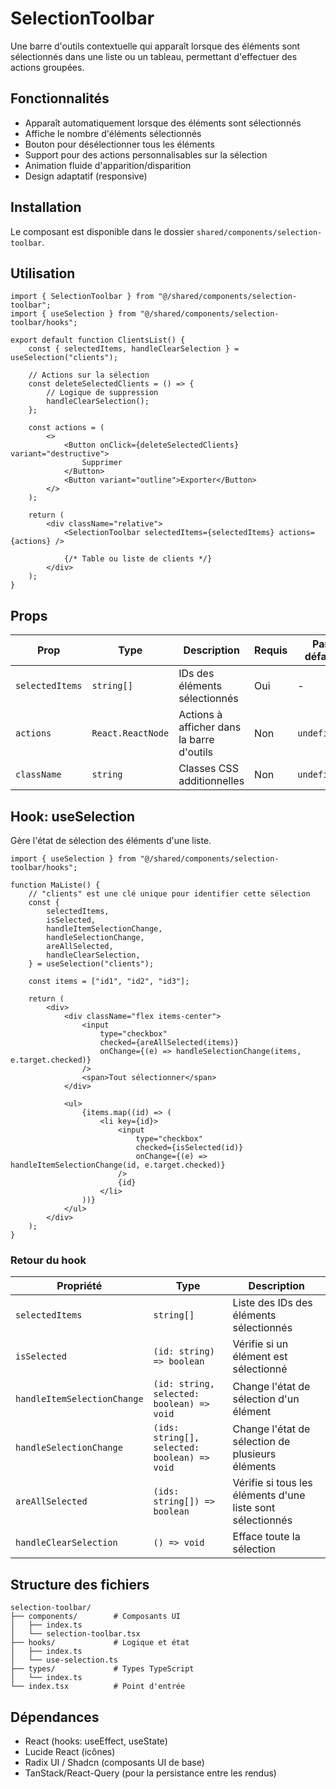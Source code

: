 # SelectionToolbar

Une barre d'outils contextuelle qui apparaît lorsque des éléments sont sélectionnés dans une liste ou un tableau, permettant d'effectuer des actions groupées.

## Fonctionnalités

- Apparaît automatiquement lorsque des éléments sont sélectionnés
- Affiche le nombre d'éléments sélectionnés
- Bouton pour désélectionner tous les éléments
- Support pour des actions personnalisables sur la sélection
- Animation fluide d'apparition/disparition
- Design adaptatif (responsive)

## Installation

Le composant est disponible dans le dossier `shared/components/selection-toolbar`.

## Utilisation

```tsx
import { SelectionToolbar } from "@/shared/components/selection-toolbar";
import { useSelection } from "@/shared/components/selection-toolbar/hooks";

export default function ClientsList() {
	const { selectedItems, handleClearSelection } = useSelection("clients");

	// Actions sur la sélection
	const deleteSelectedClients = () => {
		// Logique de suppression
		handleClearSelection();
	};

	const actions = (
		<>
			<Button onClick={deleteSelectedClients} variant="destructive">
				Supprimer
			</Button>
			<Button variant="outline">Exporter</Button>
		</>
	);

	return (
		<div className="relative">
			<SelectionToolbar selectedItems={selectedItems} actions={actions} />

			{/* Table ou liste de clients */}
		</div>
	);
}
```

## Props

| Prop            | Type              | Description                               | Requis | Par défaut  |
| --------------- | ----------------- | ----------------------------------------- | ------ | ----------- |
| `selectedItems` | `string[]`        | IDs des éléments sélectionnés             | Oui    | -           |
| `actions`       | `React.ReactNode` | Actions à afficher dans la barre d'outils | Non    | `undefined` |
| `className`     | `string`          | Classes CSS additionnelles                | Non    | `undefined` |

## Hook: useSelection

Gère l'état de sélection des éléments d'une liste.

```tsx
import { useSelection } from "@/shared/components/selection-toolbar/hooks";

function MaListe() {
	// "clients" est une clé unique pour identifier cette sélection
	const {
		selectedItems,
		isSelected,
		handleItemSelectionChange,
		handleSelectionChange,
		areAllSelected,
		handleClearSelection,
	} = useSelection("clients");

	const items = ["id1", "id2", "id3"];

	return (
		<div>
			<div className="flex items-center">
				<input
					type="checkbox"
					checked={areAllSelected(items)}
					onChange={(e) => handleSelectionChange(items, e.target.checked)}
				/>
				<span>Tout sélectionner</span>
			</div>

			<ul>
				{items.map((id) => (
					<li key={id}>
						<input
							type="checkbox"
							checked={isSelected(id)}
							onChange={(e) => handleItemSelectionChange(id, e.target.checked)}
						/>
						{id}
					</li>
				))}
			</ul>
		</div>
	);
}
```

### Retour du hook

| Propriété                   | Type                                         | Description                                                |
| --------------------------- | -------------------------------------------- | ---------------------------------------------------------- |
| `selectedItems`             | `string[]`                                   | Liste des IDs des éléments sélectionnés                    |
| `isSelected`                | `(id: string) => boolean`                    | Vérifie si un élément est sélectionné                      |
| `handleItemSelectionChange` | `(id: string, selected: boolean) => void`    | Change l'état de sélection d'un élément                    |
| `handleSelectionChange`     | `(ids: string[], selected: boolean) => void` | Change l'état de sélection de plusieurs éléments           |
| `areAllSelected`            | `(ids: string[]) => boolean`                 | Vérifie si tous les éléments d'une liste sont sélectionnés |
| `handleClearSelection`      | `() => void`                                 | Efface toute la sélection                                  |

## Structure des fichiers

```
selection-toolbar/
├── components/        # Composants UI
│   ├── index.ts
│   └── selection-toolbar.tsx
├── hooks/             # Logique et état
│   ├── index.ts
│   └── use-selection.ts
├── types/             # Types TypeScript
│   └── index.ts
└── index.tsx          # Point d'entrée
```

## Dépendances

- React (hooks: useEffect, useState)
- Lucide React (icônes)
- Radix UI / Shadcn (composants UI de base)
- TanStack/React-Query (pour la persistance entre les rendus)
